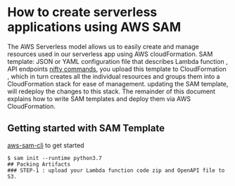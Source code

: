 # How to create serverless applications using AWS SAM
The AWS Serverless model allows us to easily create and manage resources used in our serverless 
app using AWS cloudFormation.
SAM template: JSON or YAML configuration file that describes Lambda function , API endpoints 
[nifty commands](https://github.com/aws/aws-sam-cli), you upload this template to CloudFormation , which in turn creates all the individual resources and groups them into a CloudFormation stack for ease of management.
updating the SAM template, will redeploy the changes to this stack.
The remainder of this document explains how to write SAM templates and deploy them via AWS CloudFormation.
## Getting started with SAM Template
[aws-sam-cli](https://github.com/aws/aws-sam-cli) to get started
```linux
$ sam init --runtime python3.7
## Packing Artifacts 
### STEP-1 : upload your Lambda function code zip and OpenAPI file to S3.
